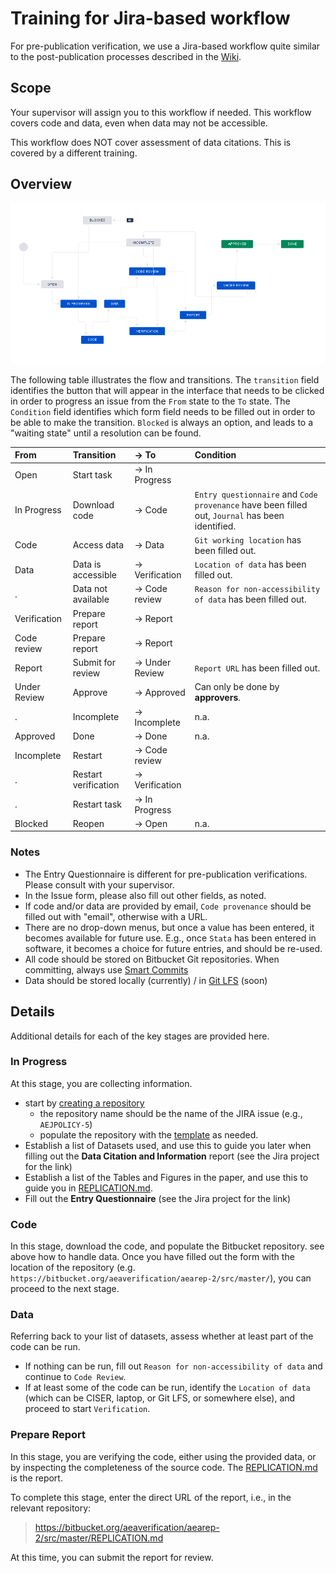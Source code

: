 # Training for Jira-based workflow

For pre-publication verification, we use a Jira-based workflow quite similar to the post-publication processes described in the [Wiki](https://github.com/labordynamicsinstitute/replicability-training/wiki).

## Scope
Your supervisor will assign you to this workflow if needed. This workflow covers code and data, even when data may not be accessible.

This workflow does NOT cover assessment of data citations. This is covered by a different training.

## Overview

![workflow image](images/New_AEA_Data_Editor_Workflow_-_Jira.png)

The following table illustrates the flow and transitions. The `transition` field identifies the button that will appear in the interface
that needs to be clicked in order to progress an issue from the `From` state to the `To` state. The `Condition` field identifies
which form field needs to be filled out in order to be able to make the transition. `Blocked` is always an option, and leads to a "waiting state"
until a resolution can be found.

| From         | Transition           | → To           | Condition |
|:-------------|:---------------------|:---------------|:----------|
| Open         | Start task           | → In Progress  |           |
| In Progress  | Download code        | → Code         | `Entry questionnaire` and `Code provenance` have been filled out, `Journal` has been identified. |
| Code         | Access data          | →	Data          | `Git working location` has been filled out. |
| Data         | Data is accessible   | →	Verification  | `Location of data` has been filled out.|
| .            | Data not available   | →	Code review   | `Reason for non-accessibility of data` has been filled out.|
| Verification | Prepare report       | →	Report        | |
| Code review  | Prepare report       | →	Report        | |
| Report       | Submit for review    | →	Under Review  | `Report URL` has been filled out.|
| Under Review | Approve              | →  Approved    |Can only be done by **approvers**.|
| .            | Incomplete           | →  Incomplete  | n.a.      |
| Approved     | Done                 | → 	Done         | n.a.      |
| Incomplete   | Restart              | →  Code review |           |
| .            | Restart verification | → Verification |           |
| .            | Restart task         | → In Progress  |           |
| Blocked      | Reopen               | →  Open        | n.a.      |

### Notes
- The Entry Questionnaire is different for pre-publication verifications. Please consult with your supervisor.
- In the Issue form, please also fill out other fields, as noted.
- If code and/or data are provided by email, `Code provenance` should be filled out with  "email", otherwise with a URL.
- There are no drop-down menus, but once a value has been entered, it becomes available for future use. E.g., once `Stata` has been entered in software, it becomes a choice for future entries, and should be re-used.
- All code should be stored on Bitbucket Git repositories. When committing, always use [Smart Commits](https://confluence.atlassian.com/bitbucket/use-smart-commits-298979931.html)
- Data should be stored locally (currently) / in [Git LFS](https://confluence.atlassian.com/bitbucket/git-large-file-storage-in-bitbucket-829078514.html) (soon)

## Details
Additional details for each of the key stages are provided here.

### In Progress

At this stage, you are collecting information. 
- start by [creating a repository](https://github.com/labordynamicsinstitute/replicability-training/wiki/Setting-up-a-repository-on-Bitbucket) 
  - the repository name should be the name of the JIRA issue (e.g., `AEJPOLICY-5`)
  - populate the repository with the [template](https://github.com/AEADataEditor/replication-template/releases/latest/) as needed.
- Establish a list of Datasets used, and use this to guide you later when filling out the **Data Citation and Information** report (see  the Jira project for the link)
- Establish a list of the Tables and Figures in the paper, and use this to guide you in [REPLICATION.md](https://github.com/AEADataEditor/replication-template/blob/master/REPLICATION.md).
- Fill out the **Entry Questionnaire** (see  the Jira project for the link)

### Code
In this stage, download the code, and populate the Bitbucket repository. see above how to handle data. Once you have filled out the form with the location of the repository (e.g. `https://bitbucket.org/aeaverification/aearep-2/src/master/`), you can proceed to the next stage.

### Data
Referring back to your list of datasets, assess whether at least part of the code can be run. 

- If nothing can be run, fill out `Reason for non-accessibility of data` and continue to `Code Review`. 
- If at least some of the code can be run, identify the `Location of data`  (which can be CISER, laptop, or Git LFS, or somewhere else), and proceed to start `Verification`.

### Prepare Report
In this stage, you are verifying the code, either using the provided data, or by inspecting the completeness of the source code. The [REPLICATION.md](https://github.com/AEADataEditor/replication-template/blob/master/REPLICATION.md) is the report.

To complete this stage, enter the direct URL of the report, i.e., in the relevant repository:
> https://bitbucket.org/aeaverification/aearep-2/src/master/REPLICATION.md

At this time, you can submit the report for review. 

